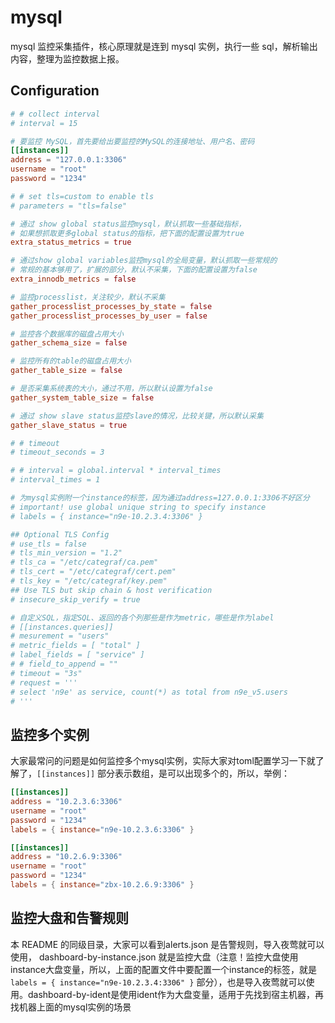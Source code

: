 # mysql

mysql 监控采集插件，核心原理就是连到 mysql 实例，执行一些 sql，解析输出内容，整理为监控数据上报。

## Configuration

```toml
# # collect interval
# interval = 15

# 要监控 MySQL，首先要给出要监控的MySQL的连接地址、用户名、密码
[[instances]]
address = "127.0.0.1:3306"
username = "root"
password = "1234"

# # set tls=custom to enable tls
# parameters = "tls=false"

# 通过 show global status监控mysql，默认抓取一些基础指标，
# 如果想抓取更多global status的指标，把下面的配置设置为true
extra_status_metrics = true

# 通过show global variables监控mysql的全局变量，默认抓取一些常规的
# 常规的基本够用了，扩展的部分，默认不采集，下面的配置设置为false
extra_innodb_metrics = false

# 监控processlist，关注较少，默认不采集
gather_processlist_processes_by_state = false
gather_processlist_processes_by_user = false

# 监控各个数据库的磁盘占用大小
gather_schema_size = false

# 监控所有的table的磁盘占用大小
gather_table_size = false

# 是否采集系统表的大小，通过不用，所以默认设置为false
gather_system_table_size = false

# 通过 show slave status监控slave的情况，比较关键，所以默认采集
gather_slave_status = true

# # timeout
# timeout_seconds = 3

# # interval = global.interval * interval_times
# interval_times = 1

# 为mysql实例附一个instance的标签，因为通过address=127.0.0.1:3306不好区分
# important! use global unique string to specify instance
# labels = { instance="n9e-10.2.3.4:3306" }

## Optional TLS Config
# use_tls = false
# tls_min_version = "1.2"
# tls_ca = "/etc/categraf/ca.pem"
# tls_cert = "/etc/categraf/cert.pem"
# tls_key = "/etc/categraf/key.pem"
## Use TLS but skip chain & host verification
# insecure_skip_verify = true

# 自定义SQL，指定SQL、返回的各个列那些是作为metric，哪些是作为label
# [[instances.queries]]
# mesurement = "users"
# metric_fields = [ "total" ]
# label_fields = [ "service" ]
# # field_to_append = ""
# timeout = "3s"
# request = '''
# select 'n9e' as service, count(*) as total from n9e_v5.users
# '''
```

## 监控多个实例

大家最常问的问题是如何监控多个mysql实例，实际大家对toml配置学习一下就了解了，`[[instances]]` 部分表示数组，是可以出现多个的，所以，举例：

```toml
[[instances]]
address = "10.2.3.6:3306"
username = "root"
password = "1234"
labels = { instance="n9e-10.2.3.6:3306" }

[[instances]]
address = "10.2.6.9:3306"
username = "root"
password = "1234"
labels = { instance="zbx-10.2.6.9:3306" }
```

## 监控大盘和告警规则

本 README 的同级目录，大家可以看到alerts.json 是告警规则，导入夜莺就可以使用， dashboard-by-instance.json 就是监控大盘（注意！监控大盘使用instance大盘变量，所以，上面的配置文件中要配置一个instance的标签，就是 `labels = { instance="n9e-10.2.3.4:3306" }` 部分），也是导入夜莺就可以使用。dashboard-by-ident是使用ident作为大盘变量，适用于先找到宿主机器，再找机器上面的mysql实例的场景